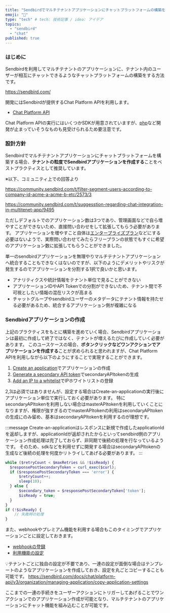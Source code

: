 ```yaml
---
title: "Sendbirdでマルチテナントアプリケーションにチャットプラットフォームの構築をする"
emoji: "💬"
type: "tech" # tech: 技術記事 / idea: アイデア
topics: 
  - "sendbird"
  - "chat"
published: true
---
```


### はじめに
Sendbirdを利用してマルチテナントのアプリケーションに、テナント内のユーザーが相互にチャットできるようなチャットプラットフォームの構築をする方法です。

https://sendbird.com/

開発にはSendbirdが提供するChat Platform APIを利用します。
- [Chat Platform API](https://sendbird.com/docs/chat/platform-api/v3/overview)

Chat Platform APIの実行にはいくつかSDKが用意されていますが、[php](https://github.com/sendbird/sendbird-platform-sdk-php)など開発が止まっていそうなものも見受けられるため要注意です。

### 設計方針
Sendbirdでマルチテナントアプリケーションにチャットプラットフォームを構築する場合、**テナントの粒度でSendbirdアプリケーションを作成する**ことをベストプラクティスとして推奨しています。

※以下、コミュニティ上での回答より

https://community.sendbird.com/t/filter-segment-users-according-to-company-id-acme-a-acme-b-etc/2573/3

https://community.sendbird.com/t/suggesstion-regarding-chat-integration-in-multitenet-app/9495

ただしデフォルトでのアプリケーション数は3つであり、管理画面などで自ら増やすことができないため、直接問い合わせをして拡張してもらう必要があります。
アプリケーションを増やすこと自体は[エンタープライズプラン](https://sendbird.co.jp/plan/)などにする必要はないようで、実際問い合わせてみたらフリープランの状態でもすぐに希望のアプリケーション数に拡張してもらうことができました。

単一のsendbirdアプリケーションを無理やりマルチテナントアプリケーションへ統合することもできなくはないのですが、以下のようにデメリットやリスクが発生するのでアプリケーションを分割する1択で良いかと思います。

- アナリティクスや統計情報をテナント単位で見ることができない
- アプリケーションIDやAPI Tokenでの分割ができないため、テナント間で不可視としたい情報の混在リスクが高まる
- チャットグループやsendbirdユーザーのメタデータにテナント情報を持たせる必要があるため、統合するアプリケーション側が複雑になる

### Sendbirdアプリケーションの作成
上記のプラクティスをもとに構築を進めていく場合、Sendbirdアプリケーションは最初に作成して終了ではなく、テナントが増えるたびに作成していく必要があります。
このユースケースの場合、**ボタンクリックなどワンアクションでアプリケーションを作成する**ことが求められると思われますが、Chat Platform APIを利用しながら以下のようにすることで実現することができます。
1. [Create an application](https://sendbird.com/docs/chat/platform-api/v3/organization/managing-application/create-an-application)でアプリケーションの作成
2. [Generate a secondary API token](https://sendbird.com/docs/chat/platform-api/v3/application/managing-api-tokens/generate-a-secondary-api-token)でsecondaryAPItokenの生成
3. [Add an IP to a whitelist](https://sendbird.com/docs/chat/platform-api/v3/application/managing-ip-whitelist/add-an-ip-to-a-whitelist#1-add-an-ip-to-a-whitelist)でIPホワイトリストの登録

2,3は必須ではありませんが、設定する場合はCreate-an-applicationの実行後にアプリケーション単位で実行しておく必要があります。
特にsecondaryAPItokenを利用しない場合はmasterAPItokenを利用していくことになりますが、権限が強すぎるのでmasterAPItokenの利用はsecondaryAPItokenの生成にのみ留め、基本はsecondaryAPItokenを利用するのが理想です。

:::message
Create-an-applicationはレスポンスに新規で作成したapplicationIdを返却しますが、applicationIdが返却されたからといってsendbird側のアプリケーション作成処理は完了しておらず、非同期で後続の処理を行なっているようです。
そのため、sdkなどを利用せずに開発する場合はsecondaryAPItokenの生成など後続の処理を何度かリトライしてあげる必要があります。
:::

```php
while ($retryCount < $maxRetries && !$isReady) {
  $responsePostSecondaryToken = curl_exec($curl);
  if ($responsePostSecondaryToken === 'error') {
      $retryCount++;
      sleep(10);
  } else {
      $secondary_token = $responsePostSecondaryToken['token'];
      $isReady = true;
  }
}
if (!$isReady) {
    // 失敗時の処理
}
```

また、webhookやプレミアム機能を利用する場合もこのタイミングでアプリケーションごとに設定しておきます。
- [webhookの登録](https://sendbird.com/docs/chat/platform-api/v3/webhook/managing-subscribed-events/choose-events-to-subscribe)
- [利用機能の設定](https://sendbird.com/docs/chat/platform-api/v3/organization/managing-features/update-a-feature#1-update-a-feature)

💡テナントごとに独自の設定が不要であり、一連の設定が面倒な場合はテンプレートのようなアプリケーションを作成しておき、設定を丸ごとコピーすることも可能です。
https://sendbird.com/docs/chat/platform-api/v3/organization/managing-application/copy-application-settings

ここまでの一連の手続きをユーザーアクションにトリガーしてあげることでワンアクションでのアプリケーション作成が可能となり、マルチテナントのアプリケーションにチャット機能を組み込むことが可能です。